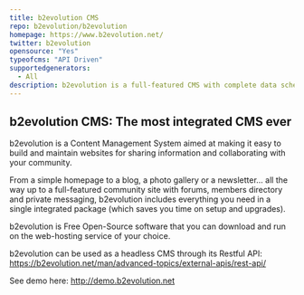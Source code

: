 ```yaml
---
title: b2evolution CMS
repo: b2evolution/b2evolution
homepage: https://www.b2evolution.net/
twitter: b2evolution
opensource: "Yes"
typeofcms: "API Driven"
supportedgenerators:
  - All
description: b2evolution is a full-featured CMS with complete data schema configuration and advanced user permissions. RESTful API.
---
```


## b2evolution CMS: The most integrated CMS ever

b2evolution is a Content Management System aimed at making it easy to build and maintain websites for sharing information and collaborating with your community.

From a simple homepage to a blog, a photo gallery or a newsletter... all the way up to a full-featured community site with forums, members directory and private messaging, b2evolution includes everything you need in a single integrated package (which saves you time on setup and upgrades).

b2evolution is Free Open-Source software that you can download and run on the web-hosting service of your choice.

b2evolution can be used as a headless CMS through its Restful API: <a href="https://b2evolution.net/man/advanced-topics/external-apis/rest-api/">https://b2evolution.net/man/advanced-topics/external-apis/rest-api/</a>

See demo here: <a href="http://demo.b2evolution.net">http://demo.b2evolution.net</a>
